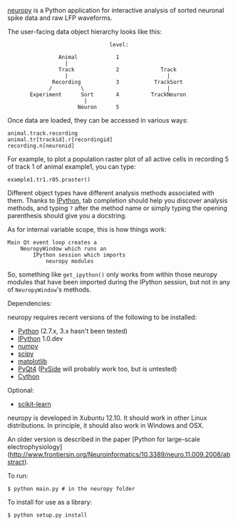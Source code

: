 [neuropy](http://neuropy.github.io) is a Python application for interactive analysis
of sorted neuronal spike data and raw LFP waveforms.

The user-facing data object hierarchy looks like this:
```
                                level:

                Animal            1
                  |
                Track             2             Track
                  |                               |
              Recording           3           TrackSort
             /         \                          |
       Experiment      Sort       4          TrackNeuron
                        |
                      Neuron      5
```
Once data are loaded, they can be accessed in various ways:
```
animal.track.recording
animal.tr[trackid].r[recordingid]
recording.n[neuronid]
```
For example, to plot a population raster plot of all active cells in
recording 5 of track 1 of animal example1, you can type:
```
example1.tr1.r05.praster()
```
Different object types have different analysis methods associated with them.
Thanks to [IPython](http://ipython.org), tab completion should help you discover
analysis methods, and typing `?` after the method name or simply typing the opening
parenthesis should give you a docstring.

As for internal variable scope, this is how things work:
```
Main Qt event loop creates a
    NeuropyWindow which runs an
        IPython session which imports
            neuropy modules
```
So, something like `get_ipython()` only works from within those neuropy modules
that have been imported during the IPython session, but not in any of
`NeuropyWindow`'s methods.

Dependencies:

neuropy requires recent versions of the following to be installed:

* [Python](http://python.org) (2.7.x, 3.x hasn't been tested)
* [IPython](http://ipython.org) 1.0.dev
* [numpy](http://numpy.org)
* [scipy](http://scipy.org)
* [matplotlib](http://matplotlib.org)
* [PyQt4](http://www.riverbankcomputing.co.uk/software/pyqt)
  ([PySide](http://pyside.org) will probably work too, but is untested)
* [Cython](http://cython.org)

Optional:

* [scikit-learn](http://scikit-learn.org)

neuropy is developed in Xubuntu 12.10. It should work in other Linux distributions.
In principle, it should also work in Windows and OSX.

An older version is described in the paper [Python for large-scale electrophysiology]
(http://www.frontiersin.org/Neuroinformatics/10.3389/neuro.11.009.2008/abstract).

To run:
```
$ python main.py # in the neuropy folder
```
To install for use as a library:
```
$ python setup.py install
```
